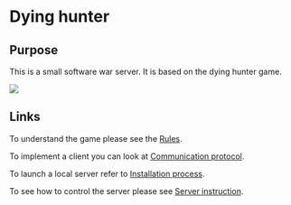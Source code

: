 # Dying hunter

## Purpose

This is a small software war server.
It is based on the dying hunter game.

![](dh_demo.gif)

## Links

To understand the game please see the [Rules](./RULES.md).

To implement a client you can look at [Communication protocol](./TCP_PROTOCOL.md).

To launch a local server refer to [Installation process](./INSTALL.md).

To see how to control the server please see [Server instruction](./SERVER_INSTRUCTION.md).

